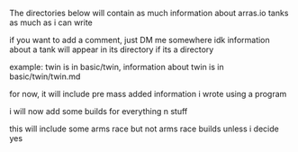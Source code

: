The directories below will contain as much information
about arras.io tanks as much as i can write

if you want to add a comment, just DM me somewhere idk
information about a tank will appear in its directory
if its a directory

example: twin is in basic/twin, information about twin is in basic/twin/twin.md

for now, it will include pre mass added information i wrote using a program

i will now add some builds for everything n stuff

this will include some arms race but not arms race builds unless i decide yes
